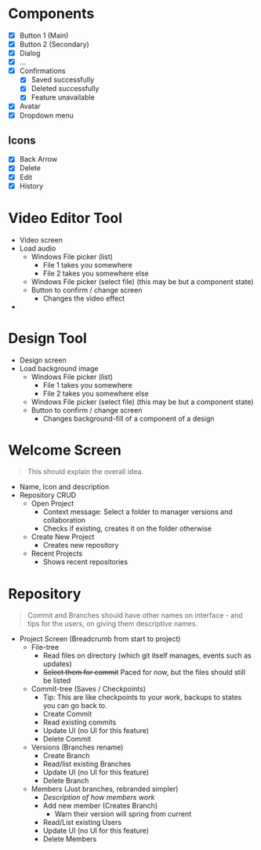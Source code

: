# Components
- [x] Button 1 (Main)
- [x] Button 2 (Secondary)
- [x] Dialog
- [x] ...
- [x] Confirmations
    - [x] Saved successfully
    - [x] Deleted successfully
    - [x] Feature unavailable
- [x] Avatar
- [x] Dropdown menu
## Icons
- [x] Back Arrow
- [x] Delete
- [x] Edit
- [x] History

# Video Editor Tool
* Video screen
* Load audio
    * Windows File picker (list)
        * File 1 takes you somewhere
        * File 2 takes you somewhere else
    * Windows File picker (select file) (this may be but a component state)
    * Button to confirm / change screen
        * Changes the video effect 
* 

# Design Tool
* Design screen
* Load background image
    * Windows File picker (list)
        * File 1 takes you somewhere
        * File 2 takes you somewhere else
    * Windows File picker (select file) (this may be but a component state)
    * Button to confirm / change screen
        * Changes background-fill of a component of a design

# Welcome Screen

> This should explain the overall idea.

* Name, Icon and description
* Repository CRUD
    * Open Project
        * Context message: Select a folder to manager versions and collaboration
        * Checks if existing, creates it on the folder otherwise
    * Create New Project
        * Creates new repository
    * Recent Projects
        * Shows recent repositories

# Repository

> Commit and Branches should have other names on interface - and tips for the users, on giving them descriptive names.

- Project Screen (Breadcrumb from start to project)
	- File-tree
	    - Read files on directory (which git itself manages, events such as updates)
	    - ~~Select them for commit~~ Paced for now, but the files should still be listed
	- Commit-tree (Saves / Checkpoints)
		- Tip: This are like checkpoints to your work, backups to states you can go back to.
	    - Create Commit
	    - Read existing commits
	    - Update UI (no UI for this feature)
	    - Delete Commit
	- Versions (Branches rename)
	    - Create Branch
	    - Read/list existing Branches
	    - Update UI (no UI for this feature)
	    - Delete Branch
	- Members (Just branches, rebranded simpler)
		- _Description of how members work_
		- Add new member (Creates Branch)
			- Warn their version will spring from current
		- Read/List existing Users
		- Update UI (no UI for this feature)
		- Delete Members